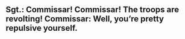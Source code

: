 ## Sgt.: Commissar! Commissar! The troops are revolting! Commissar: Well, you’re pretty repulsive yourself.
